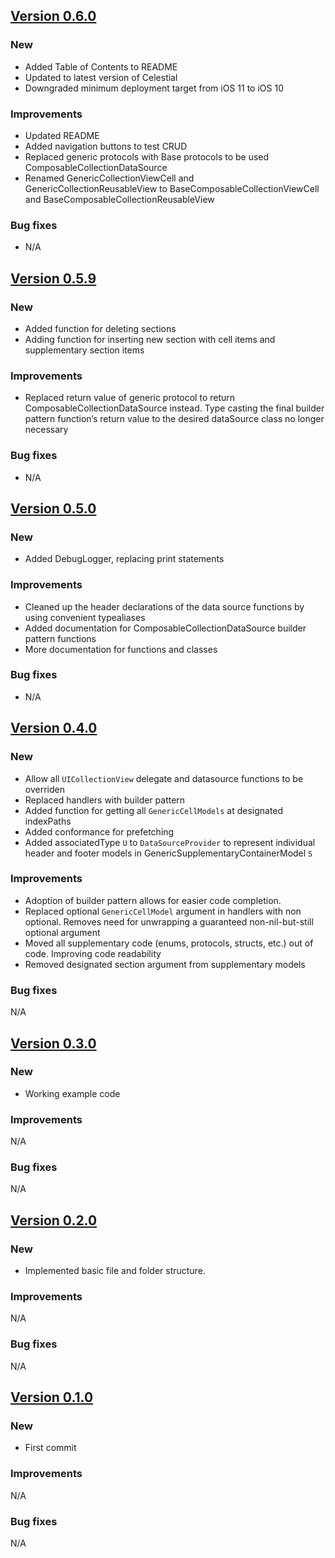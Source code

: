 ## [Version 0.6.0](https://github.com/ChrishonWyllie/ComposableDataSource/releases/tag/0.6.0)

### New
* Added Table of Contents to README
* Updated to latest version of Celestial
* Downgraded minimum deployment target from iOS 11 to iOS 10

### Improvements
* Updated README
* Added navigation buttons to test CRUD
* Replaced generic protocols with Base protocols to be used ComposableCollectionDataSource
* Renamed GenericCollectionViewCell and GenericCollectionReusableView to BaseComposableCollectionViewCell and BaseComposableCollectionReusableView

### Bug fixes
* N/A

## [Version 0.5.9](https://github.com/ChrishonWyllie/ComposableDataSource/releases/tag/0.5.9)

### New
* Added function for deleting sections
* Adding function for inserting new section with cell items and supplementary section items

### Improvements
* Replaced return value of generic protocol to return ComposableCollectionDataSource instead. Type casting the final builder pattern function’s return value to the desired dataSource class no longer necessary

### Bug fixes
* N/A

## [Version 0.5.0](https://github.com/ChrishonWyllie/ComposableDataSource/releases/tag/0.5.0) 

### New
* Added DebugLogger, replacing print statements

### Improvements
* Cleaned up the header declarations of the data source functions by using convenient typealiases
* Added documentation for ComposableCollectionDataSource builder pattern functions
* More documentation for functions and classes

### Bug fixes
* N/A

## [Version 0.4.0](https://github.com/ChrishonWyllie/ComposableDataSource/releases/tag/0.4.0) 

### New
* Allow all `UICollectionView` delegate and datasource functions to be overriden
* Replaced handlers with builder pattern
* Added function for getting all `GenericCellModels` at designated indexPaths
* Added conformance for prefetching
* Added associatedType `U` to `DataSourceProvider` to represent individual header and footer models in GenericSupplementaryContainerModel `S`

### Improvements
* Adoption of builder pattern allows for easier code completion. 
* Replaced optional `GenericCellModel` argument in handlers with non optional. Removes need for unwrapping a guaranteed non-nil-but-still optional argument
* Moved all supplementary code (enums, protocols, structs, etc.) out of code. Improving code readability
* Removed designated section argument from supplementary models

### Bug fixes
N/A

## [Version 0.3.0](https://github.com/ChrishonWyllie/ComposableDataSource/releases/tag/0.3.0)  

### New
  * Working example code

### Improvements
N/A

### Bug fixes
N/A

## [Version 0.2.0](https://github.com/ChrishonWyllie/ComposableDataSource/releases/tag/0.2.0)  

### New
  * Implemented basic file and folder structure.

### Improvements
N/A

### Bug fixes
N/A


## [Version 0.1.0](https://github.com/ChrishonWyllie/ComposableDataSource/releases/tag/0.1.0)  

### New
  * First commit

### Improvements
N/A

### Bug fixes
N/A

